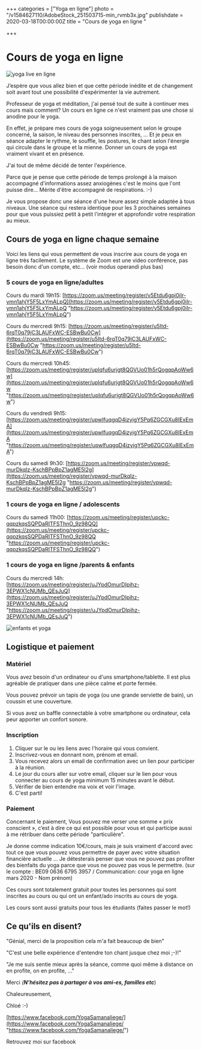 +++
categories = ["Yoga en ligne"]
photo = "/v1584627110/AdobeStock_251503715-min_rvmb3x.jpg"
publishdate = 2020-03-18T00:00:00Z
title = "Cours de yoga en ligne "

+++
# Cours de yoga en ligne

![yoga live en ligne](https://res.cloudinary.com/dqu7lbbhg/image/upload/c_scale,dpr_auto,q_70,w_680,f_auto/v1584826755/chloe-0049-min_ztxykd.jpg "cours de yoga en ligne")

J’espère que vous allez bien et que cette période inédite et de changement soit avant tout une possibilité d'expérimenter la vie autrement.

Professeur de yoga et méditation, j'ai pensé tout de suite à continuer mes cours mais comment? Un cours en ligne ce n'est vraiment pas une chose si anodine pour le yoga.

En effet, je prépare mes cours de yoga soigneusement selon le groupe concerné, la saison, le niveau des personnes inscrites, ... Et je peux en séance adapter le rythme, le souffle, les postures, le chant selon l'énergie qui circule dans le groupe et la mienne. Donner un cours de yoga est vraiment vivant et en présence.

J'ai tout de même décidé de tenter l'expérience.

Parce que je pense que cette période de temps prolongé à la maison accompagné d'informations assez anxiogènes c'est le moins que l'ont puisse dire... Mérite d'être accompagné de respirations. :-)

Je vous propose donc une séance d'une heure assez simple adaptée à tous niveaux. Une séance qui restera identique pour les 3 prochaines semaines pour que vous puissiez petit à petit l'intégrer et approfondir votre respiration au mieux.

## Cours de yoga en ligne chaque semaine

Voici les liens qui vous permettent de vous inscrire aux cours de yoga en ligne très facilement. Le système de Zoom est une video conférence, pas besoin donc d'un compte, etc... (voir modus operandi plus bas)

### 5 cours de yoga en ligne/adultes

Cours du mardi 19h15: [https://zoom.us/meeting/register/v5Etdu6gpj0iIr-ymn1ahjY5F5LxYmALpQ](https://zoom.us/meeting/register/v5Etdu6gpj0iIr-ymn1ahjY5F5LxYmALpQ "https://zoom.us/meeting/register/v5Etdu6gpj0iIr-ymn1ahjY5F5LxYmALpQ")

Cours du mercredi 9h15: [https://zoom.us/meeting/register/u5Itd-6rqT0q79jC3LAUFxWC-ESBwBu0Cw](https://zoom.us/meeting/register/u5Itd-6rqT0q79jC3LAUFxWC-ESBwBu0Cw "https://zoom.us/meeting/register/u5Itd-6rqT0q79jC3LAUFxWC-ESBwBu0Cw")

Cours du mercredi 10h45: [https://zoom.us/meeting/register/upIqfu6urjgt8QGVUo01h5rQogqpAoWw6w](https://zoom.us/meeting/register/upIqfu6urjgt8QGVUo01h5rQogqpAoWw6w "https://zoom.us/meeting/register/upIqfu6urjgt8QGVUo01h5rQogqpAoWw6w")

Cours du vendredi 9h15: [https://zoom.us/meeting/register/upwlfuqgqD4izyigY5Pq6ZGCGXu8IExEmA](https://zoom.us/meeting/register/upwlfuqgqD4izyigY5Pq6ZGCGXu8IExEmA "https://zoom.us/meeting/register/upwlfuqgqD4izyigY5Pq6ZGCGXu8IExEmA")

Cours du samedi 9h30: [https://zoom.us/meeting/register/vpwqd-murDkqIz-KschBPpBpZ1agME5l2g](https://zoom.us/meeting/register/vpwqd-murDkqIz-KschBPpBpZ1agME5l2g "https://zoom.us/meeting/register/vpwqd-murDkqIz-KschBPpBpZ1agME5l2g")

### 1 cours de yoga en ligne / adolescents

Cours du samedi 11h00: [https://zoom.us/meeting/register/upckc-qqpzkqsSQPDaRITFSThnO_9z98QQ](https://zoom.us/meeting/register/upckc-qqpzkqsSQPDaRITFSThnO_9z98QQ "https://zoom.us/meeting/register/upckc-qqpzkqsSQPDaRITFSThnO_9z98QQ")

### 1 cours de yoga en ligne /parents & enfants

Cours du mercredi 14h: [https://zoom.us/meeting/register/uJYpdOmurDIpihz-3EPWX1cNUMb_QEsJuQ](https://zoom.us/meeting/register/uJYpdOmurDIpihz-3EPWX1cNUMb_QEsJuQ "https://zoom.us/meeting/register/uJYpdOmurDIpihz-3EPWX1cNUMb_QEsJuQ")

![enfants et yoga](https://res.cloudinary.com/dqu7lbbhg/image/upload/c_scale,dpr_auto,q_70,w_680,f_auto/v1584792942/IMG_4536_i4cq1o.jpg "yoga enfants")

## Logistique et paiement

### Matériel

Vous avez besoin d'un ordinateur ou d'uns smartphone/tablette. Il est plus agréable de pratiquer dans une pièce calme et porte fermée.

Vous pouvez prévoir un tapis de yoga (ou une grande serviette de bain), un coussin et une couverture.

Si vous avez un baffle connectable à votre smartphone ou ordinateur, cela peur apporter un confort sonore.

### Inscription

1. Cliquer sur le ou les  liens avec l'horaire qui vous convient.
2. Inscrivez-vous en donnant nom, prénom et email.
3. Vous recevez alors un email de confirmation avec un lien pour participer à la réunion.
4. Le jour du cours aller sur votre email, cliquer sur le lien pour vous connecter au cours de yoga minimum 15 minutes avant le début.
5. Vérifier de bien entendre ma voix et voir l'image.
6. C'est parti!

### Paiement

Concernant le paiement, Vous pouvez me verser une somme « prix conscient », c’est à dire ce qui est possible pour vous et qui participe aussi à me rétribuer dans cette période "particulière".

Je donne comme indication 10€/cours, mais je suis vraiment d'accord avec tout ce que vous pouvez vous permettre de payer avec votre situation financière actuelle ... Je détesterais penser que vous ne pouvez pas profiter des bienfaits du yoga parce que vous ne pouvez pas vous le permettre. (sur le compte : BE09 0636 6795 3957 / Communication: cour yoga en ligne mars 2020 - Nom prénom)

Ces cours sont totalement gratuit pour toutes les personnes qui sont inscrites au cours ou qui ont un enfant/ado inscrits au cours de yoga.

Les cours sont aussi gratuits pour tous les étudiants (faites passer le mot!)

## Ce qu'ils en disent?

"Génial, merci de la proposition cela m'a fait beaucoup de bien"

"C'est une belle expérience d'entendre ton chant jusque chez moi ;-)!"

"Je me suis sentie mieux après la séance, comme quoi même à distance on en profite, on en profite, ..."

Merci _(**N’hésitez pas à partager à vos ami-es, familles etc**_)

Chaleureusement,

Chloé :-)

[https://www.facebook.com/YogaSamanaliege/](https://www.facebook.com/YogaSamanaliege/ "https://www.facebook.com/YogaSamanaliege/")

Retrouvez moi sur facebook